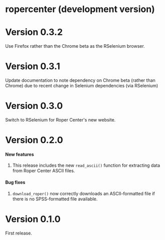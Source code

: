 # ropercenter (development version)

# Version 0.3.2
Use Firefox rather than the Chrome beta as the RSelenium browser.

# Version 0.3.1
Update documentation to note dependency on Chrome beta (rather than Chrome) due to recent change in Selenium dependencies (via RSelenium)

# Version 0.3.0
Switch to RSelenium for Roper Center's new website. 

# Version 0.2.0
#### New features
1. This release includes the new `read_ascii()` function for extracting data from Roper Center ASCII files.

#### Bug fixes
1. `download_roper()` now correctly downloads an ASCII-formatted file if there is no SPSS-formatted file available.

# Version 0.1.0
First release.
